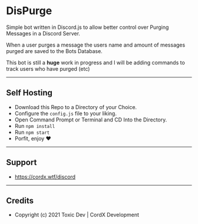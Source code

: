 # DisPurge
Simple bot written in Discord.js to allow better control over Purging Messages in a Discord Server.

When a user purges a message the users name and amount of messages purged are saved to the Bots Database.

This bot is still a **huge** work in progress and I will be adding commands to track users who have purged (etc)

---

## Self Hosting
* Download this Repo to a Directory of your Choice.
* Configure the `config.js` file to your liking.
* Open Command Prompt or Terminal and CD Into the Directory.
* Run `npm install`
* Run `npm start` 
* Porfit, enjoy ❤️

--- 

## Support
* https://cordx.wtf/discord

---

## Credits
* Copyright (c) 2021 Toxic Dev | CordX Development

